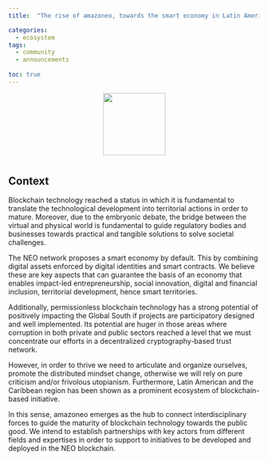 ```yaml
---
title:  "The rise of amazoneo, towards the smart economy in Latin America and the Caribbean"

categories:
  - ecosystem
tags:
  - community
  - announcements
  
toc: true
---
```

<p align="center">
    <img
      src=" amazoneo-la.github.io/assets/images/logo/pionner-logo/amazoneo-logo.jpg"
      width="125px;">
</p>

<h1 align="center"></h1>

## Context

Blockchain technology reached a status in which it is fundamental to translate the technological development into territorial actions in order to mature. Moreover, due to the embryonic debate, the bridge between the virtual and physical world is fundamental to guide regulatory bodies and businesses towards practical and tangible solutions to solve societal challenges.

The NEO network proposes a smart economy by default. This by combining digital assets enforced by digital identities and smart contracts. We believe these are key aspects that can guarantee the basis of an economy that enables impact-led entrepreneurship, social innovation, digital and financial inclusion, territorial development, hence smart territories.

Additionally, permissionless blockchain technology has a strong potential of positively impacting the Global South if projects are participatory designed and well implemented. Its potential are huger in those areas where corruption in both private and public sectors reached a level that we must concentrate our efforts in a decentralized cryptography-based trust network. 

However, in order to thrive we need to articulate and organize ourselves, promote the distributed mindset change, otherwise we will rely on pure criticism and/or frivolous utopianism. Furthermore, Latin American and the Caribbean region has been shown as a prominent ecosystem of blockchain-based initiative.

In this sense, amazoneo emerges as the hub to connect interdisciplinary forces to guide the maturity of blockchain technology towards the public good. We intend to establish partnerships with key actors from different fields and expertises in order to support to initiatives to be developed and deployed in the NEO blockchain.  
